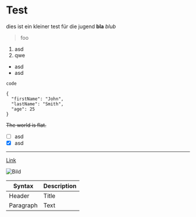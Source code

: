 # Test
dies ist ein kleiner test für die jugend
**bla**
*blub*

> foo

1. asd
2. qwe

- asd
- asd

`code`

```
{
  "firstName": "John",
  "lastName": "Smith",
  "age": 25
}
```

~~The world is flat.~~

- [ ] asd
- [x] asd

---

[Link](google.com)

![Bild](logo.png)



| Syntax | Description |
| ----------- | ----------- |
| Header | Title |
| Paragraph | Text |
